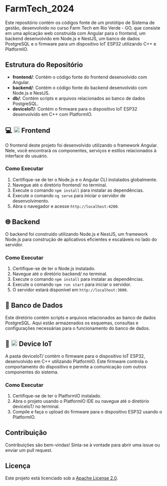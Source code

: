 # FarmTech_2024

Este repositório contém os códigos fonte de um protótipo de Sistema de gestão, desenvolvido no curso Farm Tech em Rio Verde - GO, que consiste em uma aplicação web construída com Angular para o frontend, um backend desenvolvido em Node.js e NestJS, um banco de dados PostgreSQL e o firmware para um dispositivo IoT ESP32 utilizando C++ e PlatformIO.

## Estrutura do Repositório

- **frontend/**: Contém o código fonte do frontend desenvolvido com Angular.
- **backend/**: Contém o código fonte do backend desenvolvido com Node.js e NestJS.
- **db/**: Contém scripts e arquivos relacionados ao banco de dados PostgreSQL.
- **deviceIoT/**: Contém o firmware para o dispositivo IoT ESP32 desenvolvido em C++ com PlatformIO.

## :computer: <img src="https://angular.io/assets/images/logos/angular/angular.svg" width="20" height="20" /> Frontend

O frontend deste projeto foi desenvolvido utilizando o framework Angular. Nele, você encontrará os componentes, serviços e estilos relacionados à interface do usuário.

### Como Executar

1. Certifique-se de ter o Node.js e o Angular CLI instalados globalmente.
2. Navegue até o diretório frontend/ no terminal.
3. Execute o comando `npm install` para instalar as dependências.
4. Execute o comando `ng serve` para iniciar o servidor de desenvolvimento.
5. Abra o navegador e acesse `http://localhost:4200`.

## :globe_with_meridians: Backend

O backend foi construído utilizando Node.js e NestJS, um framework Node.js para construção de aplicativos eficientes e escaláveis no lado do servidor.

### Como Executar

1. Certifique-se de ter o Node.js instalado.
2. Navegue até o diretório backend/ no terminal.
3. Execute o comando `npm install` para instalar as dependências.
4. Execute o comando `npm run start` para iniciar o servidor.
5. O servidor estará disponível em `http://localhost:3000`.

## :floppy_disk: Banco de Dados

Este diretório contém scripts e arquivos relacionados ao banco de dados PostgreSQL. Aqui estão armazenados os esquemas, consultas e configurações necessárias para o funcionamento do banco de dados.

## :electric_plug: <img src="https://upload.wikimedia.org/wikipedia/commons/thumb/8/87/Arduino_Logo.svg/1280px-Arduino_Logo.svg.png" width="20" height="20" /> Device IoT

A pasta deviceIoT/ contém o firmware para o dispositivo IoT ESP32, desenvolvido em C++ utilizando PlatformIO. Este firmware controla o comportamento do dispositivo e permite a comunicação com outros componentes do sistema.

### Como Executar

1. Certifique-se de ter o PlatformIO instalado.
2. Abra o projeto usando o PlatformIO IDE ou navegue até o diretório deviceIoT/ no terminal.
3. Compile e faça o upload do firmware para o dispositivo ESP32 usando o PlatformIO.

## Contribuição

Contribuições são bem-vindas! Sinta-se à vontade para abrir uma issue ou enviar um pull request.

## Licença

Este projeto está licenciado sob a [Apache License 2.0](LICENSE).
